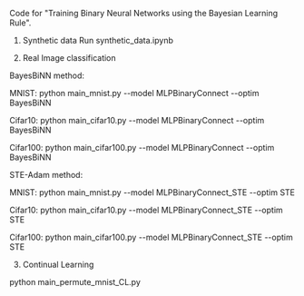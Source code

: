 
Code for "Training Binary Neural Networks using the Bayesian Learning Rule".

1. Synthetic data
Run synthetic_data.ipynb

2. Real Image classification

 BayesBiNN method: 
 
 MNIST: python main_mnist.py --model MLPBinaryConnect --optim BayesBiNN
 
 Cifar10: python main_cifar10.py --model MLPBinaryConnect --optim BayesBiNN
 
 Cifar100: python main_cifar100.py --model MLPBinaryConnect --optim BayesBiNN
 
 STE-Adam method: 
 
 MNIST: python main_mnist.py --model MLPBinaryConnect_STE --optim STE
 
 Cifar10: python main_cifar10.py --model MLPBinaryConnect_STE --optim STE
 
 Cifar100: python main_cifar100.py --model MLPBinaryConnect_STE --optim STE
 
 
 
3. Continual Learning

python main_permute_mnist_CL.py


